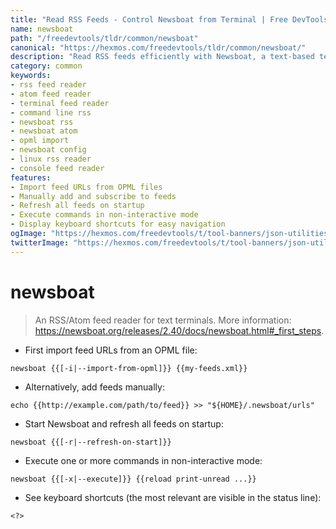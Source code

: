 ```yaml
---
title: "Read RSS Feeds - Control Newsboat from Terminal | Free DevTools"
name: newsboat
path: "/freedevtools/tldr/common/newsboat"
canonical: "https://hexmos.com/freedevtools/tldr/common/newsboat/"
description: "Read RSS feeds efficiently with Newsboat, a text-based terminal feed reader. Subscribe, refresh, and manage feeds directly from your command line. Free online tool, no registration required."
category: common
keywords:
- rss feed reader
- atom feed reader
- terminal feed reader
- command line rss
- newsboat rss
- newsboat atom
- opml import
- newsboat config
- linux rss reader
- console feed reader
features:
- Import feed URLs from OPML files
- Manually add and subscribe to feeds
- Refresh all feeds on startup
- Execute commands in non-interactive mode
- Display keyboard shortcuts for easy navigation
ogImage: "https://hexmos.com/freedevtools/t/tool-banners/json-utilities-banner.png"
twitterImage: "https://hexmos.com/freedevtools/t/tool-banners/json-utilities-banner.png"
---
```


# newsboat

> An RSS/Atom feed reader for text terminals.
> More information: <https://newsboat.org/releases/2.40/docs/newsboat.html#_first_steps>.

- First import feed URLs from an OPML file:

`newsboat {{[-i|--import-from-opml]}} {{my-feeds.xml}}`

- Alternatively, add feeds manually:

`echo {{http://example.com/path/to/feed}} >> "${HOME}/.newsboat/urls"`

- Start Newsboat and refresh all feeds on startup:

`newsboat {{[-r|--refresh-on-start]}}`

- Execute one or more commands in non-interactive mode:

`newsboat {{[-x|--execute]}} {{reload print-unread ...}}`

- See keyboard shortcuts (the most relevant are visible in the status line):

`<?>`
